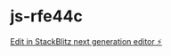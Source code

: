 # js-rfe44c

[Edit in StackBlitz next generation editor ⚡️](https://stackblitz.com/~/github.com/anugusaitejareddy/js-rfe44c)